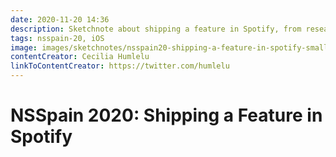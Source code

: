```yaml
---
date: 2020-11-20 14:36
description: Sketchnote about shipping a feature in Spotify, from research to data analytics at NSSpain 2020
tags: nsspain-20, iOS
image: images/sketchnotes/nsspain20-shipping-a-feature-in-spotify-small.jpg
contentCreator: Cecilia Humlelu
linkToContentCreator: https://twitter.com/humlelu
---
```


# NSSpain 2020: Shipping a Feature in Spotify
